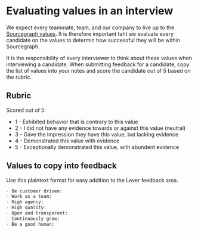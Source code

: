 # Evaluating values in an interview

We expect every teammate, team, and our company to live up to the [Sourcegraph values](../../../company/values.md). It is therefore important taht we evaluate every candidate on the values to determin how successful they will be within Sourcegraph.

It is the responsibility of every interviewer to think about these values when interviewing a candidate. When submitting feedback for a candidate, copy the list of values into your notes and score the candidate out of 5 based on the rubric.

## Rubric

Scored out of 5:

- 1 - Exhibited behavior that is contrary to this value
- 2 - I did not have any evidence towards or against this value (neutral)
- 3 - Gave the impression they have this value, but lacking evidence
- 4 - Demonstrated this value with evidence
- 5 - Exceptionally demonstrated this value, with abundent evidence

## Values to copy into feedback

Use this plaintext format for easy addition to the Lever feedback area.

```markdown
- Be customer driven:
- Work as a team:
- High agency:
- High quality:
- Open and transparent:
- Continuously grow:
- Be a good human:
```

